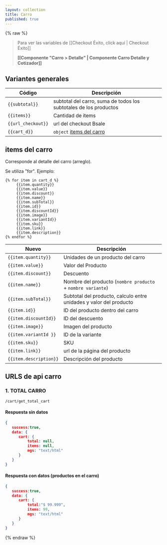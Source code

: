 ```yaml
---
layout: collection
title: Carro
published: true
---
```


{% raw %}

> Para ver las variables de  [[Checkout Éxito, click aquí | Checkout Éxito]]
>
> **[[Componente "Carro > Detalle" | Componente Carro Detalle y Cotizador]]**

## Variantes generales 

| Código             | Descripción | 
| ------------------ | ----------- |
| `{{subtotal}}`     | subtotal del carro, suma de todos los subtotales de los productos |
| `{{items}}`        | Cantidad de items |
| `{{url_checkout}}` | url del checkout Bsale |
| `{{cart_d}}` | `object` [items del carro](#items-del-carro) |



## items del carro
Corresponde al detalle del carro (arreglo).

Se utiliza "for". Ejemplo:
```liquid
{% for item in cart_d %}
     {{item.quantity}}
     {{item.value}}
     {{item.discount}}
     {{item.name}}
     {{item.subTotal}}
     {{item.id}}
     {{item.discountId}}
     {{item.image}}
     {{item.variantId}}
     {{item.sku}}
     {{item.link}}
     {{item.description}}
{% endfor %}
```

| Nuevo                | Descripción                       |
| -------------------- | --------------------------------- |
|`{{item.quantity}}`   | Unidades de un producto del carro |
|`{{item.value}}`      | Valor del Producto |
|`{{item.discount}}`   | Descuento |
|`{{item.name}}`       | Nombre del producto (`nombre producto` + `nombre variante`) |
|`{{item.subTotal}}`   | Subtotal del producto, calculo entre unidades y valor del producto |
|`{{item.id}}`         | ID del producto dentro del carro |
|`{{item.discountId}}` | ID del descuento |
|`{{item.image}}`      | Imagen del producto |
|`{{item.variantId }}` | ID de la variante|
|`{{item.sku}}`        | SKU |
|`{{item.link}}`       | url de la página del producto |
|`{{item.description}}`| Descripción del producto |


## URLS de api carro

### 1. TOTAL CARRO
```
/cart/get_total_cart
```

#### Respuesta sin datos
```json
{
   success:true,
   data: {
      cart: {
          total: null,
          items: null,
          mgs: "text/html"
      }
   }
}
```

#### Respuesta con datos (productos en el carro)
```json
{
   success:true,
   data: {
      cart: {
          total:"$ 99.999",
          items: 99,
          mgs: "text/html"
      }
   }
}
```

{% endraw %}